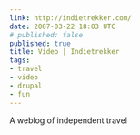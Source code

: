 ```yaml
---
link: http://indietrekker.com/
date: 2007-03-22 18:03 UTC
# published: false
published: true
title: Video | Indietrekker
tags:
- travel
- video
- drupal
- fun
---
```


A weblog of independent travel
